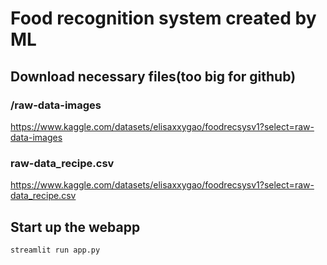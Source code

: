 # Food recognition system created by ML

## Download necessary files(too big for github)

### /raw-data-images
https://www.kaggle.com/datasets/elisaxxygao/foodrecsysv1?select=raw-data-images
### raw-data_recipe.csv
https://www.kaggle.com/datasets/elisaxxygao/foodrecsysv1?select=raw-data_recipe.csv

## Start up the webapp
```
streamlit run app.py
```

